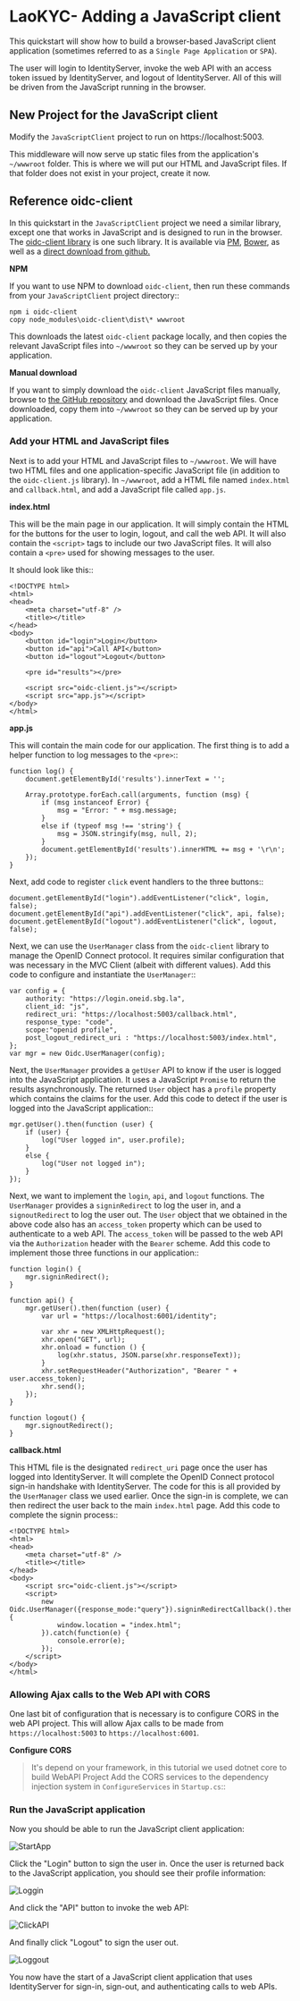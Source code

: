 # LaoKYC- Adding a JavaScript client


This quickstart will show how to build a browser-based JavaScript client application (sometimes referred to as a `Single Page Application` or `SPA`).

The user will login to IdentityServer, invoke the web API with an access token issued by IdentityServer, and logout of IdentityServer. 
All of this will be driven from the JavaScript running in the browser.

## New Project for the JavaScript client

Modify the `JavaScriptClient` project to run on https://localhost:5003.

This middleware will now serve up static files from the application's `~/wwwroot` folder.
This is where we will put our HTML and JavaScript files.
If that folder does not exist in your project, create it now.

## Reference oidc-client

In this quickstart in the `JavaScriptClient` project we need a similar library, except one that works in JavaScript and is designed to run in the browser.
The [oidc-client library](https://github.com/IdentityModel/oidc-client-js) is one such library. 
It is available via [PM](https://github.com/IdentityModel/oidc-client-js), [Bower](https://bower.io/search/?q=oidc-client>),  as well as a [direct download from github.](https://github.com/IdentityModel/oidc-client-js/tree/release/dist)

**NPM**

If you want to use NPM to download `oidc-client`, then run these commands from your `JavaScriptClient` project directory::

    npm i oidc-client
    copy node_modules\oidc-client\dist\* wwwroot

This downloads the latest `oidc-client` package locally, and then copies the relevant JavaScript files into `~/wwwroot` so they can be served up by your application.

**Manual download**

If you want to simply download the `oidc-client` JavaScript files manually, browse to [the GitHub repository](https://github.com/IdentityModel/oidc-client-js/tree/release/dist)  and download the JavaScript files. Once downloaded, copy them into `~/wwwroot` so they can be served up by your application.

### Add your HTML and JavaScript files


Next is to add your HTML and JavaScript files to `~/wwwroot`.
We will have two HTML files and one application-specific JavaScript file (in addition to the `oidc-client.js` library).
In `~/wwwroot`, add a HTML file named `index.html` and `callback.html`, and add a JavaScript file called `app.js`.

**index.html**

This will be the main page in our application. 
It will simply contain the HTML for the buttons for the user to login, logout, and call the web API.
It will also contain the ``<script>`` tags to include our two JavaScript files.
It will also contain a ``<pre>`` used for showing messages to the user.

It should look like this::

    <!DOCTYPE html>
    <html>
    <head>
        <meta charset="utf-8" />
        <title></title>
    </head>
    <body>
        <button id="login">Login</button>
        <button id="api">Call API</button>
        <button id="logout">Logout</button>

        <pre id="results"></pre>

        <script src="oidc-client.js"></script>
        <script src="app.js"></script>
    </body>
    </html>

**app.js**

This will contain the main code for our application.
The first thing is to add a helper function to log messages to the ``<pre>``::

    function log() {
        document.getElementById('results').innerText = '';

        Array.prototype.forEach.call(arguments, function (msg) {
            if (msg instanceof Error) {
                msg = "Error: " + msg.message;
            }
            else if (typeof msg !== 'string') {
                msg = JSON.stringify(msg, null, 2);
            }
            document.getElementById('results').innerHTML += msg + '\r\n';
        });
    }

Next, add code to register ``click`` event handlers to the three buttons::

    document.getElementById("login").addEventListener("click", login, false);
    document.getElementById("api").addEventListener("click", api, false);
    document.getElementById("logout").addEventListener("click", logout, false);

Next, we can use the ``UserManager`` class from the `oidc-client` library to manage the OpenID Connect protocol. 
It requires similar configuration that was necessary in the MVC Client (albeit with different values). 
Add this code to configure and instantiate the ``UserManager``::

    var config = {
        authority: "https://login.oneid.sbg.la",
        client_id: "js",
        redirect_uri: "https://localhost:5003/callback.html",
        response_type: "code",
        scope:"openid profile",
        post_logout_redirect_uri : "https://localhost:5003/index.html",
    };
    var mgr = new Oidc.UserManager(config);

Next, the ``UserManager`` provides a ``getUser`` API to know if the user is logged into the JavaScript application.
It uses a JavaScript ``Promise`` to return the results asynchronously. 
The returned ``User`` object has a ``profile`` property which contains the claims for the user.
Add this code to detect if the user is logged into the JavaScript application::

    mgr.getUser().then(function (user) {
        if (user) {
            log("User logged in", user.profile);
        }
        else {
            log("User not logged in");
        }
    });

Next, we want to implement the ``login``, ``api``, and ``logout`` functions. 
The ``UserManager`` provides a ``signinRedirect`` to log the user in, and a ``signoutRedirect`` to log the user out.
The ``User`` object that we obtained in the above code also has an ``access_token`` property which can be used to authenticate to a web API.
The ``access_token`` will be passed to the web API via the `Authorization` header with the `Bearer` scheme.
Add this code to implement those three functions in our application::

    function login() {
        mgr.signinRedirect();
    }

    function api() {
        mgr.getUser().then(function (user) {
            var url = "https://localhost:6001/identity";

            var xhr = new XMLHttpRequest();
            xhr.open("GET", url);
            xhr.onload = function () {
                log(xhr.status, JSON.parse(xhr.responseText));
            }
            xhr.setRequestHeader("Authorization", "Bearer " + user.access_token);
            xhr.send();
        });
    }

    function logout() {
        mgr.signoutRedirect();
    }

**callback.html**

This HTML file is the designated ``redirect_uri`` page once the user has logged into IdentityServer.
It will complete the OpenID Connect protocol sign-in handshake with IdentityServer. 
The code for this is all provided by the ``UserManager`` class we used earlier. 
Once the sign-in is complete, we can then redirect the user back to the main `index.html` page. 
Add this code to complete the signin process::

    <!DOCTYPE html>
    <html>
    <head>
        <meta charset="utf-8" />
        <title></title>
    </head>
    <body>
        <script src="oidc-client.js"></script>
        <script>
            new Oidc.UserManager({response_mode:"query"}).signinRedirectCallback().then(function() {
                window.location = "index.html";
            }).catch(function(e) {
                console.error(e);
            });
        </script>
    </body>
    </html>


### Allowing Ajax calls to the Web API with CORS

One last bit of configuration that is necessary is to configure CORS in the web API project. 
This will allow Ajax calls to be made from `https://localhost:5003` to `https://localhost:6001`.

**Configure CORS**
> It's depend on your framework, in this tutorial we used dotnet core to build WebAPI Project
Add the CORS services to the dependency injection system in ``ConfigureServices`` in `Startup.cs`::

    
### Run the JavaScript application

Now you should be able to run the JavaScript client application:

![StartApp](https://github.com/IdentityServer/IdentityServer4/raw/main/docs/quickstarts/images/jsclient_not_logged_in.png)

Click the "Login" button to sign the user in.
Once the user is returned back to the JavaScript application, you should see their profile information:
 
![Loggin](https://github.com/IdentityServer/IdentityServer4/raw/main/docs/quickstarts/images/jsclient_logged_in.png)

And click the "API" button to invoke the web API:

![ClickAPI](https://github.com/IdentityServer/IdentityServer4/raw/main/docs/quickstarts/images/jsclient_api_results.png)

And finally click "Logout" to sign the user out.

![Loggout](https://github.com/IdentityServer/IdentityServer4/raw/main/docs/quickstarts/images/jsclient_signed_out.png)

You now have the start of a JavaScript client application that uses IdentityServer for sign-in, sign-out, and authenticating calls to web APIs.
